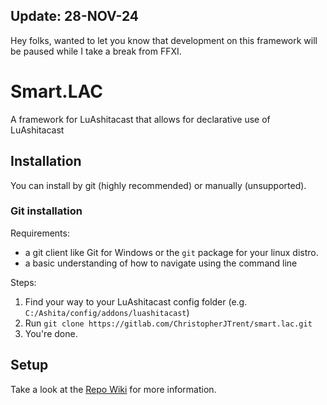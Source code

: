 ## Update: 28-NOV-24
Hey folks, wanted to let you know that development on this framework will be paused while I take a break from FFXI.

# Smart.LAC
A framework for LuAshitacast that allows for declarative use of LuAshitacast

## Installation
You can install by git (highly recommended) or manually (unsupported).
### Git installation
Requirements:
- a git client like Git for Windows or the `git` package for your linux distro.
- a basic understanding of how to navigate using the command line

Steps:
1. Find your way to your LuAshitacast config folder (e.g. `C:/Ashita/config/addons/luashitacast`)  
2. Run `git clone https://gitlab.com/ChristopherJTrent/smart.lac.git`  
3. You're done.


## Setup
Take a look at the [Repo Wiki](https://gitlab.com/ChristopherJTrent/smart.lac/-/wikis/Getting-Started) for more information.
